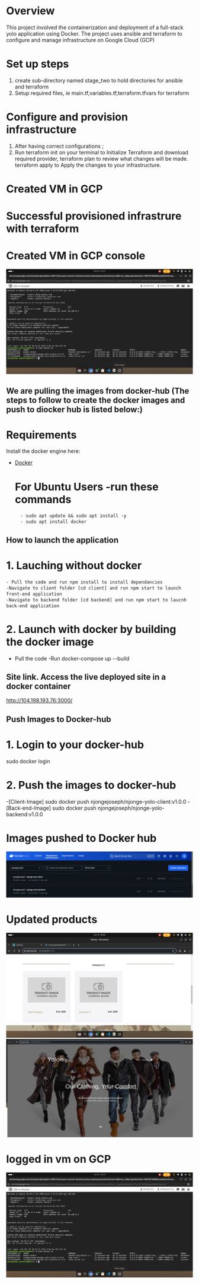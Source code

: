 # Overview
This project involved the containerization and deployment of a full-stack yolo application using Docker.
The project uses ansible and terraform to configure and manage infrastructure on Google Cloud (GCP)

# Set up steps
1. create sub-directory named stage_two to hold directories for ansible and terraform
2. Setup required files, ie main.tf,variables.tf,terraform.tfvars for terraform 

# Configure and provision infrastructure
1. After having correct configurations ;
2. Run terraform init on your terminal to Initialize Terraform and download required provider, 
  terraform plan to review what changes will be made.
  terraform apply to Apply the changes to your infrastructure.

# Created VM in GCP
# Successful provisioned infrastrure with terraform

# Created VM in GCP console
![Alt text](vmonGCP.png)

## We are pulling the images from docker-hub (The steps to follow to create the docker images and push to diocker hub is listed below:)


# Requirements
Install the docker engine here:
- [Docker](https://docs.docker.com/engine/install/) 

   # For Ubuntu Users -run these commands
        - sudo apt update && sudo apt install -y 
        - sudo apt install docker

## How to launch the application 
  # 1. Lauching without docker
    - Pull the code and run npm install to install dependancies
    -Navigate to client folder [cd client] and run npm start to launch front-end application
    -Navigate to backend folder [cd backend] and run npm start to laucnh back-end application
  # 2. Launch with docker by building the docker image
  - Pull the code
  -Run docker-compose up --build

## Site link. Access the live deployed site in a docker container
http://104.198.193.76:3000/

## Push Images to Docker-hub
 # 1. Login to your docker-hub
 sudo docker login
 # 2. Push the images to docker-hub 
-[Client-Image] sudo docker push njongejoseph/njonge-yolo-client:v1.0.0
 -[Back-end-Image] sudo docker push njongejoseph/njonge-yolo-backend:v1.0.0

# Images pushed to Docker hub
![Alt text](dockerhub.png)

# Updated products 
![Alt text](productpersistence.png) ![Alt text](server_on_gcp_url.png)

# logged in vm on GCP
![Alt text](vmonGCP.png)
